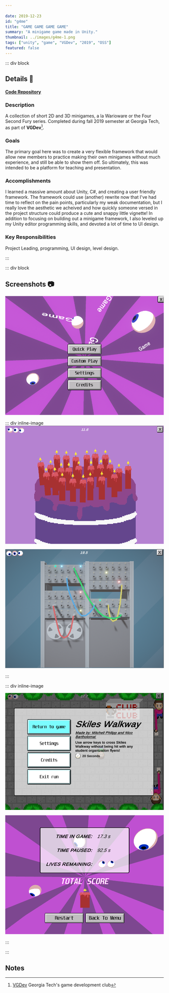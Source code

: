 ```yaml
---

date: 2019-12-23
id: "g4me"
title: "GAME GAME GAME GAME"
summary: "A minigame game made in Unity."
thumbnail: ../images/g4me-1.png
tags: ["unity", "game", "VGDev", "2019", "OSS"]
featured: false
---
```



::: div block
## Details 📝

#### [Code Repository](https://github.com/rhiannanberry/GameGameGameGame)

### Description

A collection of short 2D and 3D minigames, a la Warioware or the Four Second Fury series. Completed during fall 2019 semester at Georgia Tech, as part of __VGDev__[^vgdev].


### Goals

The primary goal here was to create a very flexible framework that would allow new members to practice making their own minigames without much experience, and still be able to show them off. So ultimately, this was intended to be a platform for teaching and presentation.

### Accomplishments

I learned a massive amount about Unity, C#, and creating a user friendly framework. The framework could use (another) rewrite now that I've had time to reflect on the pain points, particularly my weak documentation, but I really love the aesthetic we acheived and how quickly someone versed in the project structure could produce a cute and snappy little vignette! In addition to focusing on building out a minigame framework, I also leveled up my Unity editor programming skills, and devoted a lot of time to UI design.

### Key Responsibilities

Project Leading, programming, UI design, level design.

:::


::: div block
## Screenshots 📷

![](../images/g4me-1.png)

::: div inline-image
![](../images/g4me-2.png)

![](../images/g4me-3.png)


:::

::: div inline-image

![](../images/g4me-4.png)

![](../images/g4me-5.png)

:::

:::

## Notes
[^vgdev]: [VGDev](http://vgdev.com) Georgia Tech's game development club
